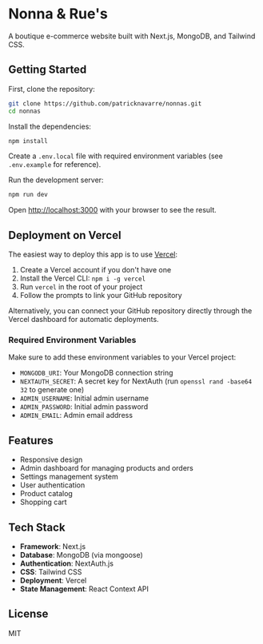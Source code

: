# Nonna & Rue's

A boutique e-commerce website built with Next.js, MongoDB, and Tailwind CSS.

## Getting Started

First, clone the repository:

```bash
git clone https://github.com/patricknavarre/nonnas.git
cd nonnas
```

Install the dependencies:

```bash
npm install
```

Create a `.env.local` file with required environment variables (see `.env.example` for reference).

Run the development server:

```bash
npm run dev
```

Open [http://localhost:3000](http://localhost:3000) with your browser to see the result.

## Deployment on Vercel

The easiest way to deploy this app is to use [Vercel](https://vercel.com):

1. Create a Vercel account if you don't have one
2. Install the Vercel CLI: `npm i -g vercel`
3. Run `vercel` in the root of your project
4. Follow the prompts to link your GitHub repository

Alternatively, you can connect your GitHub repository directly through the Vercel dashboard for automatic deployments.

### Required Environment Variables

Make sure to add these environment variables to your Vercel project:

- `MONGODB_URI`: Your MongoDB connection string
- `NEXTAUTH_SECRET`: A secret key for NextAuth (run `openssl rand -base64 32` to generate one)
- `ADMIN_USERNAME`: Initial admin username
- `ADMIN_PASSWORD`: Initial admin password
- `ADMIN_EMAIL`: Admin email address

## Features

- Responsive design
- Admin dashboard for managing products and orders
- Settings management system
- User authentication
- Product catalog
- Shopping cart

## Tech Stack

- **Framework**: Next.js
- **Database**: MongoDB (via mongoose)
- **Authentication**: NextAuth.js
- **CSS**: Tailwind CSS
- **Deployment**: Vercel
- **State Management**: React Context API

## License

MIT
